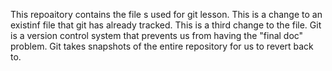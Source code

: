 This repoaitory contains the file s used for git lesson.
This is a change to an existinf file that git has already tracked.
This is a third change to the file.
Git is a version control system that prevents us from having the "final doc" problem.
Git takes snapshots of the entire repository for us to revert back to.

